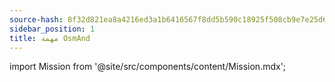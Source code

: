 ```yaml
---
source-hash: 8f32d821ea8a4216ed3a1b6416567f8dd5b590c18925f508cb9e7e25d679755f
sidebar_position: 1
title: مهمة OsmAnd
---
```

import Mission from '@site/src/components/content/Mission.mdx';

<Mission/>